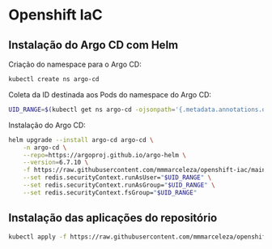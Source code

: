 # Openshift IaC

## Instalação do Argo CD com Helm

Criação do namespace para o Argo CD:

```bash
kubectl create ns argo-cd
```

Coleta da ID destinada aos Pods do namespace do Argo CD:

```bash
UID_RANGE=$(kubectl get ns argo-cd -ojsonpath='{.metadata.annotations.openshift\.io\/sa\.scc\.uid-range}' | cut -d / -f 1)
```

Instalação do Argo CD:

```bash
helm upgrade --install argo-cd argo-cd \
    -n argo-cd \
    --repo=https://argoproj.github.io/argo-helm \
    --version=6.7.10 \
    -f https://raw.githubusercontent.com/mmmarceleza/openshift-iac/main/argocd/values.yaml \
    --set redis.securityContext.runAsUser="$UID_RANGE" \
    --set redis.securityContext.runAsGroup="$UID_RANGE" \
    --set redis.securityContext.fsGroup="$UID_RANGE"
```

## Instalação das aplicações do repositório

```bash
kubectl apply -f https://raw.githubusercontent.com/mmmarceleza/openshift-iac/main/clusters/ocp-hml/ocp-hml-application.yaml
```
